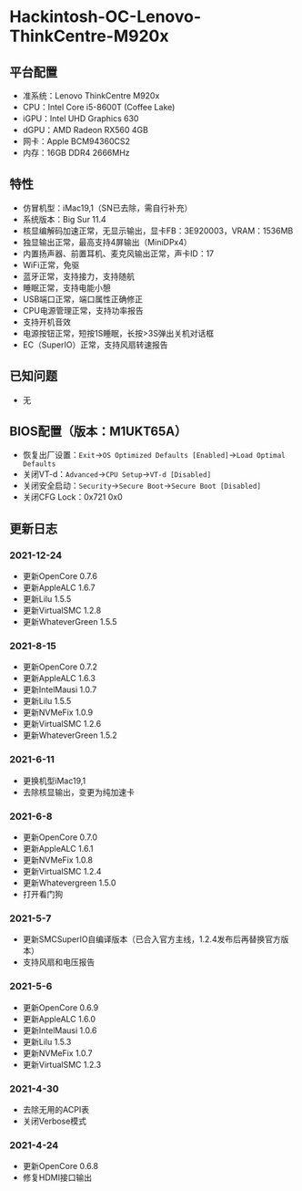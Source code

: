 # Hackintosh-OC-Lenovo-ThinkCentre-M920x

## 平台配置

* 准系统：Lenovo ThinkCentre M920x
* CPU：Intel Core i5-8600T (Coffee Lake)
* iGPU：Intel UHD Graphics 630
* dGPU：AMD Radeon RX560 4GB
* 网卡：Apple BCM94360CS2
* 内存：16GB DDR4 2666MHz

## 特性

* 仿冒机型：iMac19,1（SN已去除，需自行补充）
* 系统版本：Big Sur 11.4
* 核显编解码加速正常，无显示输出，显卡FB：3E920003，VRAM：1536MB
* 独显输出正常，最高支持4屏输出（MiniDPx4）
* 内置扬声器、前置耳机、麦克风输出正常，声卡ID：17
* WiFi正常，免驱
* 蓝牙正常，支持接力，支持随航
* 睡眠正常，支持电能小憩
* USB端口正常，端口属性正确修正
* CPU电源管理正常，支持功率报告
* 支持开机音效
* 电源按钮正常，短按1S睡眠，长按>3S弹出关机对话框
* EC（SuperIO）正常，支持风扇转速报告

## 已知问题

* 无

## BIOS配置（版本：M1UKT65A）

* 恢复出厂设置：`Exit`->`OS Optimized Defaults [Enabled]`->`Load Optimal Defaults`
* 关闭VT-d：`Advanced`->`CPU Setup`->`VT-d [Disabled]`
* 关闭安全启动：`Security`->`Secure Boot`->`Secure Boot [Disabled]`
* 关闭CFG Lock：0x721 0x0

## 更新日志

### 2021-12-24

* 更新OpenCore 0.7.6
* 更新AppleALC 1.6.7
* 更新Lilu 1.5.5
* 更新VirtualSMC 1.2.8
* 更新WhateverGreen 1.5.5

### 2021-8-15

* 更新OpenCore 0.7.2
* 更新AppleALC 1.6.3
* 更新IntelMausi 1.0.7
* 更新Lilu 1.5.5
* 更新NVMeFix 1.0.9
* 更新VirtualSMC 1.2.6
* 更新WhateverGreen 1.5.2

### 2021-6-11

* 更换机型iMac19,1
* 去除核显输出，变更为纯加速卡

### 2021-6-8

* 更新OpenCore 0.7.0
* 更新AppleALC 1.6.1
* 更新NVMeFix 1.0.8
* 更新VirtualSMC 1.2.4
* 更新Whatevergreen 1.5.0
* 打开看门狗

### 2021-5-7

* 更新SMCSuperIO自编译版本（已合入官方主线，1.2.4发布后再替换官方版本）
* 支持风扇和电压报告

### 2021-5-6

* 更新OpenCore 0.6.9
* 更新AppleALC 1.6.0
* 更新IntelMausi 1.0.6
* 更新Lilu 1.5.3
* 更新NVMeFix 1.0.7
* 更新VirtualSMC 1.2.3

### 2021-4-30

* 去除无用的ACPI表
* 关闭Verbose模式

### 2021-4-24

* 更新OpenCore 0.6.8
* 修复HDMI接口输出
